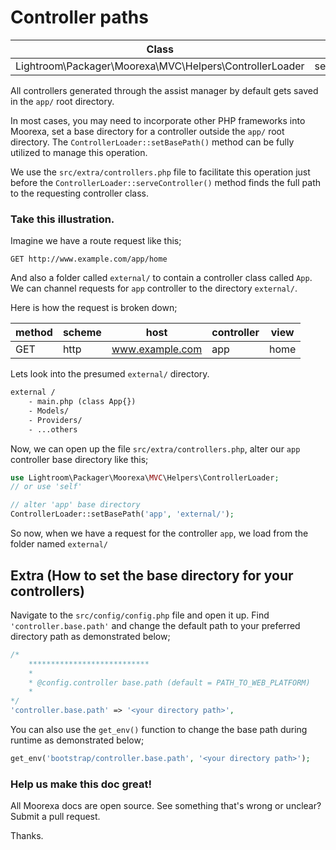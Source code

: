 # Controller paths
Class | Method
------|-------
Lightroom\Packager\Moorexa\MVC\Helpers\ControllerLoader | setBasePath()

All controllers generated through the assist manager by default gets saved in the ```app/``` root directory. 

In most cases, you may need to incorporate other PHP frameworks into Moorexa, set a base directory for a controller outside the ```app/``` root directory. The ```ControllerLoader::setBasePath()``` method can be fully utilized to manage this operation.

We use the ```src/extra/controllers.php``` file to facilitate this operation just before the ```ControllerLoader::serveController()``` method finds the full path to the requesting controller class.

### Take this illustration.
Imagine we have a route request like this;
```http
GET http://www.example.com/app/home
```

And also a folder called ```external/``` to contain a controller class called ```App```. We can channel requests for ```app``` controller to the directory ```external/```.

Here is how the request is broken down;

method | scheme | host | controller | view
-------|--------|------|------------|-----
GET    | http   | www.example.com   | app  | home


Lets look into the presumed ```external/``` directory.
```txt
external /
    - main.php (class App{})
    - Models/
    - Providers/
    - ...others
```

Now, we can open up the file ```src/extra/controllers.php```, alter our ```app``` controller base directory like this;

```php
use Lightroom\Packager\Moorexa\MVC\Helpers\ControllerLoader;
// or use 'self'

// alter 'app' base directory
ControllerLoader::setBasePath('app', 'external/');

```

So now, when we have a request for the controller ```app```, we load from the folder named ```external/```

## Extra (How to set the base directory for your controllers)
Navigate to the ```src/config/config.php``` file and open it up. Find ```'controller.base.path'``` and change the default path to your preferred directory path as demonstrated below;

```php
/*
    ***************************
    * 
    * @config.controller base.path (default = PATH_TO_WEB_PLATFORM) 
    * 
*/
'controller.base.path' => '<your directory path>',
```

You can also use the ```get_env()``` function to change the base path during runtime as demonstrated below;

```php 
get_env('bootstrap/controller.base.path', '<your directory path>');
```

### Help us make this doc great!

All Moorexa docs are open source. See something that's wrong or unclear? Submit a pull request.

Thanks.